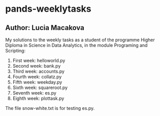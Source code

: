 # pands-weeklytasks
## Author: Lucia Macakova
My solutions to the weekly tasks as a student of the programme Higher Diploma in Science in Data Analytics, in the module Programing and Scripting:
1. First week: helloworld.py
2. Second week: bank.py
3. Third week: accounts.py
4. Fourth week: collatz.py
5. Fifth week: weekday.py
6. Sixth week: squareroot.py
7. Seventh week: es.py
8. Eighth week: plottask.py

The file snow-white.txt is for testing es.py.
